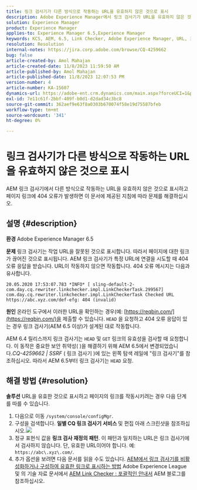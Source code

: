 ```yaml
---
title: 링크 검사기가 다른 방식으로 작동하는 URL을 유효하지 않은 것으로 표시
description: Adobe Experience Manager에서 링크 검사기가 URL을 유효하지 않은 것으로 표시하는 오류를 해결하는 방법에 대해 알아봅니다.
solution: Experience Manager
product: Experience Manager
applies-to: Experience Manager 6.5,Experience Manager
keywords: KCS, AEM, 6.5, Link Checker, Adobe Experience Manager, URL, 표시, 잘못됨
resolution: Resolution
internal-notes: https://jira.corp.adobe.com/browse/CQ-4259662
bug: false
article-created-by: Amol Mahajan
article-created-date: 11/8/2023 11:59:50 AM
article-published-by: Amol Mahajan
article-published-date: 11/8/2023 12:07:53 PM
version-number: 4
article-number: KA-15607
dynamics-url: https://adobe-ent.crm.dynamics.com/main.aspx?forceUCI=1&pagetype=entityrecord&etn=knowledgearticle&id=df5a494e-2e7e-ee11-8179-6045bd006704
exl-id: 7e11c61f-2bbf-409f-b0d1-d2dad34c3bc8
source-git-commit: 362aef9e63f8a0303b670074f58e19d75587bfeb
workflow-type: tm+mt
source-wordcount: '341'
ht-degree: 0%

---
```


# 링크 검사기가 다른 방식으로 작동하는 URL을 유효하지 않은 것으로 표시


AEM 링크 검사기에서 다른 방식으로 작동하는 URL을 유효하지 않은 것으로 표시하고 페이지 링크에 404 오류가 발생하면 이 문서에 제공된 지침에 따라 문제를 해결하십시오.

## 설명 {#description}


<b>환경</b>
Adobe Experience Manager 6.5

<b>문제</b>
링크 검사기는 작업 URL을 잘못된 것으로 표시합니다.
따라서 페이지에 대한 링크가 끊어진 것으로 표시됩니다.
AEM 링크 검사기가 특정 URL에 연결을 시도할 때 404 오류 응답을 받습니다. URL이 작동하지 않으면 작동합니다. 404 오류 메시지는 다음과 유사합니다.


```
20.05.2020 17:53:07.783 *INFO* [ sling-default-2-com.day.cq.rewriter.linkchecker.impl.LinkCheckerTask.299567]  com.day.cq.rewriter.linkchecker.impl.LinkCheckerTask Checked URL https://abc.xyz.com/def-efg: 404 (invalid)
```




<b>원인</b>
온라인 도구에서 이러한 URL을 확인하는 경우(예: [https://reqbin.com/](https://reqbin.com/)을 제출할 수 있습니다. `HEAD` 을 요청하고 404 오류 응답이 있는 경우 링크 검사기(AEM 6.5 이상)가 설계된 대로 작동합니다.

AEM 6.4 릴리스까지 링크 검사기는 `HEAD` 및 `GET` 링크의 유효성을 검사할 때 요청합니다.
이 동작은 중요한 보안 취약성( )을 해결하기 위해 AEM 6.5에서 변경되었습니다.*CQ-4259662 | SSRF* ( 링크 검사기 )에 있는 왼쪽 탐색 레일에 &quot;링크 검사기&quot;를 참조하십시오.
따라서 AEM 6.5부터 링크 검사기는 `HEAD` 요청.


## 해결 방법 {#resolution}


<b>솔루션</b>
URL을 유효한 것으로 표시하고 페이지의 링크를 작동시키려는 경우 다음 단계를 따를 수 있습니다.

1. 다음으로 이동 `/system/console/configMgr`.
2. 구성을 검색합니다. <b>일별 CQ 링크 검사기 서비스 </b>및 편집 아래 스크린샷을 참조하십시오.![](https://adobe.sharepoint.com/sites/D365EntAttachments/knowledgearticle/AEM%206-5%20-%20Link%20Checker%20marking%20otherwise%20working%20URLs%20as%20invalid_33E795C65D9EEA11A812000D3A3038A2/LinkChecker_AEM65_image.jpg)
3. 정규 표현식 값을 <b>링크 검사 재정의 패턴</b>. 이 패턴과 일치하는 URL은 링크 검사기에서 검사하지 않습니다. 단, 유효한 URL이어야 합니다. 예: `https://abc\.xyz\.com/`.
4. 추가 옵션을 보려면 다음 문서를 읽을 수도 있습니다. [AEM에서 링크 검사기를 비활성화하거나 구성하여 유효한 링크로 표시하는 방법](https://experienceleague.adobe.com/docs/experience-cloud-kcs/kbarticles/KA-16563.html?lang=en) Adobe Experience League 및 의 기술 자료 문서에서 [AEM Link Checker : 포괄적인 안내서](https://experienceleaguecommunities.adobe.com/t5/adobe-experience-manager-blogs/aem-link-checker-comprehensive-guide/ba-p/290779) AEM 블로그를 참조하십시오.
